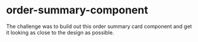 # order-summary-component
 The challenge was to build out this order summary card component and get it looking as close to the design as possible.
